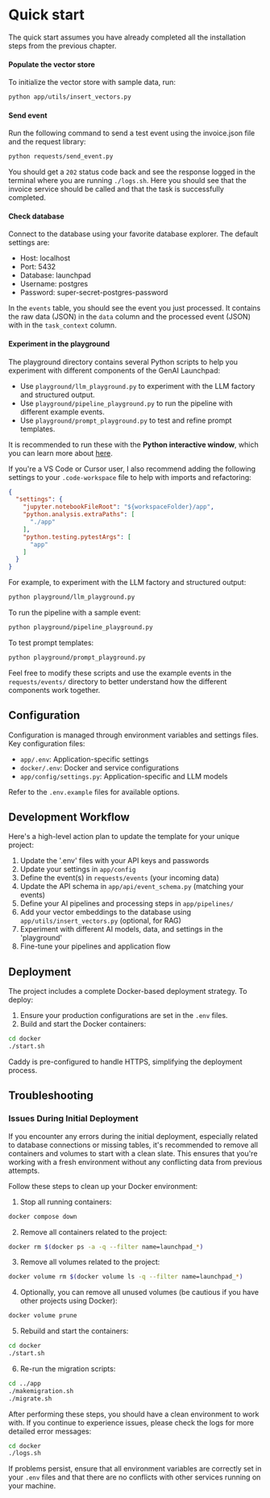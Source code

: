 # Quick start

The quick start assumes you have already completed all the installation steps from the previous chapter.

#### Populate the vector store

To initialize the vector store with sample data, run:

```bash
python app/utils/insert_vectors.py
```

#### Send event

Run the following command to send a test event using the invoice.json file and the request library:

```bash
python requests/send_event.py
```

You should get a `202` status code back and see the response logged in the terminal where you are running `./logs.sh`.
Here you should see that the invoice service should be called and that the task is successfully completed.

#### Check database

Connect to the database using your favorite database explorer. The default settings are:

- Host: localhost
- Port: 5432
- Database: launchpad
- Username: postgres
- Password: super-secret-postgres-password

In the `events` table, you should see the event you just processed. It contains the raw data (JSON) in the `data` column
and the processed event (JSON) with in the `task_context` column.

#### Experiment in the playground

The playground directory contains several Python scripts to help you experiment with different components of the GenAI
Launchpad:

- Use `playground/llm_playground.py` to experiment with the LLM factory and structured output.
- Use `playground/pipeline_playground.py` to run the pipeline with different example events.
- Use `playground/prompt_playground.py` to test and refine prompt templates.

It is recommended to run these with the **Python interactive window**, which you can learn more
about [here](https://youtu.be/mpk4Q5feWaw?t=1346).

If you're a VS Code or Cursor user, I also recommend adding the following settings to your `.code-workspace` file to
help with imports and refactoring:

```json
{
  "settings": {
    "jupyter.notebookFileRoot": "${workspaceFolder}/app",
    "python.analysis.extraPaths": [
      "./app"
    ],
    "python.testing.pytestArgs": [
      "app"
    ]
  }
}
```

For example, to experiment with the LLM factory and structured output:

```bash
python playground/llm_playground.py
```

To run the pipeline with a sample event:

```bash
python playground/pipeline_playground.py
```

To test prompt templates:

```bash
python playground/prompt_playground.py
```

Feel free to modify these scripts and use the example events in the `requests/events/` directory to better understand
how the different components work together.

## Configuration

Configuration is managed through environment variables and settings files. Key configuration files:

- `app/.env`: Application-specific settings
- `docker/.env`: Docker and service configurations
- `app/config/settings.py`: Application-specific and LLM models

Refer to the `.env.example` files for available options.

## Development Workflow

Here's a high-level action plan to update the template for your unique project:

1. Update the '.env' files with your API keys and passwords
2. Update your settings in `app/config`
3. Define the event(s) in `requests/events` (your incoming data)
4. Update the API schema in `app/api/event_schema.py` (matching your events)
5. Define your AI pipelines and processing steps in `app/pipelines/`
6. Add your vector embeddings to the database using `app/utils/insert_vectors.py` (optional, for RAG)
7. Experiment with different AI models, data, and settings in the 'playground'
8. Fine-tune your pipelines and application flow

## Deployment

The project includes a complete Docker-based deployment strategy. To deploy:

1. Ensure your production configurations are set in the `.env` files.
2. Build and start the Docker containers:

```bash
cd docker
./start.sh
```

Caddy is pre-configured to handle HTTPS, simplifying the deployment process.

## Troubleshooting

### Issues During Initial Deployment

If you encounter any errors during the initial deployment, especially related to database connections or missing tables,
it's recommended to remove all containers and volumes to start with a clean slate. This ensures that you're working with
a fresh environment without any conflicting data from previous attempts.

Follow these steps to clean up your Docker environment:

1. Stop all running containers:

```bash
docker compose down
```

2. Remove all containers related to the project:

```bash
docker rm $(docker ps -a -q --filter name=launchpad_*)
```

3. Remove all volumes related to the project:

```bash
docker volume rm $(docker volume ls -q --filter name=launchpad_*)
```

4. Optionally, you can remove all unused volumes (be cautious if you have other projects using Docker):

```bash
docker volume prune
```

5. Rebuild and start the containers:

```bash
cd docker
./start.sh
```

6. Re-run the migration scripts:

```bash
cd ../app
./makemigration.sh
./migrate.sh
```

After performing these steps, you should have a clean environment to work with. If you continue to experience issues,
please check the logs for more detailed error messages:

```bash
cd docker
./logs.sh
```

If problems persist, ensure that all environment variables are correctly set in your `.env` files and that there are no
conflicts with other services running on your machine.
